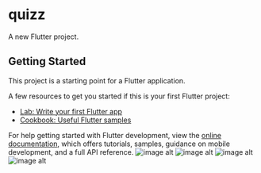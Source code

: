 # quizz

A new Flutter project.

## Getting Started

This project is a starting point for a Flutter application.

A few resources to get you started if this is your first Flutter project:

- [Lab: Write your first Flutter app](https://docs.flutter.dev/get-started/codelab)
- [Cookbook: Useful Flutter samples](https://docs.flutter.dev/cookbook)

For help getting started with Flutter development, view the
[online documentation](https://docs.flutter.dev/), which offers tutorials,
samples, guidance on mobile development, and a full API reference.
![image alt](https://github.com/deepakkalwankar/quizz-flutter-app/blob/490f89f0680b2e962bf43df2f3e55b667a28e8b6/Screenshot_1749480243.png)
![image alt](https://github.com/deepakkalwankar/quizz-flutter-app/blob/96a132d49051bbac913c3a4b1ee08f7e1bf9cb4b/Screenshot_1749480258.png)
![image alt](https://github.com/deepakkalwankar/quizz-flutter-app/blob/4415cfc29093553c44146a8c1340b52650441652/Screenshot_1749480283.png)
![image alt](https://github.com/deepakkalwankar/quizz-flutter-app/blob/4415cfc29093553c44146a8c1340b52650441652/Screenshot_1749480289.png)
